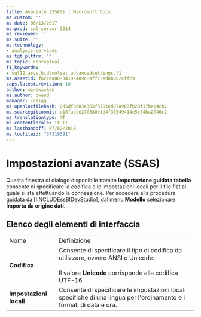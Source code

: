 ```yaml
---
title: Avanzate (SSAS) | Microsoft Docs
ms.custom: ''
ms.date: 06/13/2017
ms.prod: sql-server-2014
ms.reviewer: ''
ms.suite: ''
ms.technology:
- analysis-services
ms.tgt_pltfrm: ''
ms.topic: conceptual
f1_keywords:
- sql12.asvs.bidtoolset.advancedsettings.f1
ms.assetid: f6ccea00-3419-489c-affc-ed8b002cffc9
caps.latest.revision: 10
author: minewiskan
ms.author: owend
manager: craigg
ms.openlocfilehash: 0d5df5683e365f5781ed07a903fb28f17bac4cb7
ms.sourcegitcommit: c18fadce27f330e1d4f36549414e5c84ba2f46c2
ms.translationtype: MT
ms.contentlocale: it-IT
ms.lasthandoff: 07/02/2018
ms.locfileid: "37319391"
---
```

# <a name="advanced-settings-ssas"></a>Impostazioni avanzate (SSAS)
  Questa finestra di dialogo disponibile tramite **Importazione guidata tabella** consente di specificare la codifica e le impostazioni locali per il file flat al quale si sta effettuando la connessione. Per accedere alla procedura guidata da [!INCLUDE[ssBIDevStudio](../includes/ssbidevstudio-md.md)], dal menu **Modello** selezionare **Importa da origine dati**.  
  
## <a name="uielement-list"></a>Elenco degli elementi di interfaccia  
  
|||  
|-|-|  
|Nome|Definizione|  
|**Codifica**|Consente di specificare il tipo di codifica da utilizzare, ovvero ANSI o Unicode.<br /><br /> Il valore **Unicode** corrisponde alla codifica UTF-16.|  
|**Impostazioni locali**|Consente di specificare le impostazioni locali specifiche di una lingua per l'ordinamento e i formati di data e ora.|  
  
  
